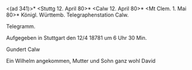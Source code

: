 <(ad 341)>* <Stuttg 12. April 80>*
 <Calw 12. April 80>*
 <Mt Clem. 1. Mai 80>*
Königl. Württemb. Telegraphenstation Calw.

 Telegramm.

Aufgegeben in Stuttgart den 12/4 18781 um 6 Uhr 30 Min.

 Gundert Calw

Ein Wilhelm angekommen, Mutter und Sohn ganz wohl
 David
